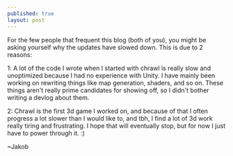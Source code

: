 ```yaml
---
published: true
layout: post
---
```



For the few people that frequent this blog (both of you), you might be asking yourself why the updates have slowed down. This is due to 2 reasons:

1: A lot of the code I wrote when I started with chrawl is really slow and unoptimized because I had no experience with Unity. I have mainly been working on rewriting things like map generation, shaders, and so on. These things aren't really prime candidates for showing off, so I didn't bother writing a devlog about them.

2: Chrawl is the first 3d game I worked on, and because of that I often progress a lot slower than I would like to, and tbh, I find a lot of 3d work really tiring and frustrating. I hope that will eventually stop, but for now I just have to power through it. :)

~Jakob

